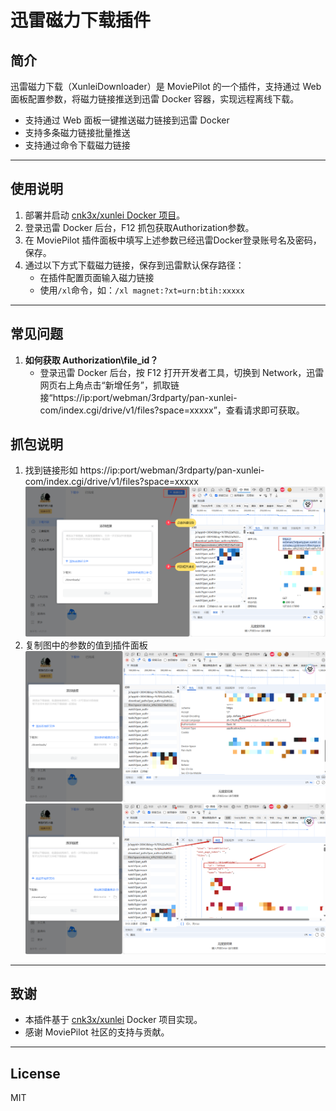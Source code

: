 # 迅雷磁力下载插件

## 简介

迅雷磁力下载（XunleiDownloader）是 MoviePilot 的一个插件，支持通过 Web 面板配置参数，将磁力链接推送到迅雷 Docker 容器，实现远程离线下载。

- 支持通过 Web 面板一键推送磁力链接到迅雷 Docker
- 支持多条磁力链接批量推送
- 支持通过命令下载磁力链接

---

## 使用说明

1. 部署并启动 [cnk3x/xunlei Docker 项目](https://github.com/cnk3x/xunlei)。
2. 登录迅雷 Docker 后台，F12 抓包获取Authorization参数。
3. 在 MoviePilot 插件面板中填写上述参数已经迅雷Docker登录账号名及密码，保存。
4. 通过以下方式下载磁力链接，保存到迅雷默认保存路径：
   - 在插件配置页面输入磁力链接
   - 使用`/xl`命令，如：`/xl magnet:?xt=urn:btih:xxxxx`

---

## 常见问题

1. **如何获取 Authorization\file_id？**
   - 登录迅雷 Docker 后台，按 F12 打开开发者工具，切换到 Network，迅雷网页右上角点击“新增任务”，抓取链接“https://ip:port/webman/3rdparty/pan-xunlei-com/index.cgi/drive/v1/files?space=xxxxx”，查看请求即可获取。

## 抓包说明
1. 找到链接形如 https://ip:port/webman/3rdparty/pan-xunlei-com/index.cgi/drive/v1/files?space=xxxxx
![GitHub图标](https://raw.githubusercontent.com/liqman/MoviePilot-Plugins/refs/heads/main/images/F12_1.png)
2. 复制图中的参数的值到插件面板
![GitHub图标](https://raw.githubusercontent.com/liqman/MoviePilot-Plugins/refs/heads/main/images/F12_2.png)
![GitHub图标](https://raw.githubusercontent.com/liqman/MoviePilot-Plugins/refs/heads/main/images/F12_3.png)
---

## 致谢

- 本插件基于 [cnk3x/xunlei](https://github.com/cnk3x/xunlei) Docker 项目实现。
- 感谢 MoviePilot 社区的支持与贡献。

---

## License

MIT 
